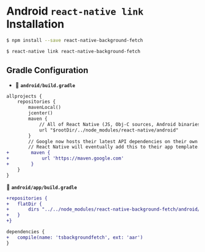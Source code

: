 # Android `react-native link` Installation

```bash
$ npm install --save react-native-background-fetch

$ react-native link react-native-background-fetch
```

## Gradle Configuration

* :open_file_folder: **`android/build.gradle`**

```diff
allprojects {
    repositories {
        mavenLocal()
        jcenter()
        maven {
            // All of React Native (JS, Obj-C sources, Android binaries) is installed from npm
            url "$rootDir/../node_modules/react-native/android"
        }
        // Google now hosts their latest API dependencies on their own maven  server.  
        // React Native will eventually add this to their app template.
+        maven {
+            url 'https://maven.google.com'
+        }
    }
}
```

:open_file_folder: **`android/app/build.gradle`**

```diff
+repositories {
+   flatDir {
+       dirs "../../node_modules/react-native-background-fetch/android/libs"
+   }
+}

dependencies {
+   compile(name: 'tsbackgroundfetch', ext: 'aar')
}
```
